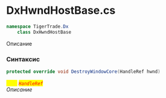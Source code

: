 
# DxHwndHostBase.cs
```csharp
namespace TigerTrade.Dx  
    class DxHwndHostBase
```

Описание

### Синтаксис
```csharp
protected override void DestroyWindowCore(HandleRef hwnd)
```

<mark style="color:yellow;">`hwnd`</mark> <mark style="color:red;">*`HandleRef`*</mark>  
 *Описание*  
  

                    
                    